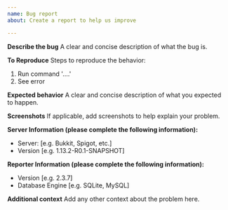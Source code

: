 ```yaml
---
name: Bug report
about: Create a report to help us improve

---
```


**Describe the bug**
A clear and concise description of what the bug is.

**To Reproduce**
Steps to reproduce the behavior:
1. Run command '....'
2. See error

**Expected behavior**
A clear and concise description of what you expected to happen.

**Screenshots**
If applicable, add screenshots to help explain your problem.

**Server Information (please complete the following information):**
 - Server: [e.g. Bukkit, Spigot, etc.]
 - Version [e.g. 1.13.2-R0.1-SNAPSHOT]

**Reporter Information (please complete the following information):**
 - Version [e.g. 2.3.7]
 - Database Engine [e.g. SQLite, MySQL]

**Additional context**
Add any other context about the problem here.
